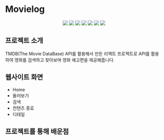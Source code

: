 # Movielog
<div align=center> 
  <img src="https://img.shields.io/badge/javascript-F7DF1E?style=for-the-badge&logo=javascript&logoColor=black">
  <img src="https://img.shields.io/badge/react-61DAFB?style=for-the-badge&logo=react&logoColor=black">
  <img src="https://img.shields.io/badge/reactrouter-CA4245?style=for-the-badge&logo=reactrouter&logoColor=black">
  <img src="https://img.shields.io/badge/styledcomponents-DB7093?style=for-the-badge&logo=styledcomponents&logoColor=black">
  <img src="https://img.shields.io/badge/mobx-FF9955?style=for-the-badge&logo=mobx&logoColor=black">
  <img src="https://img.shields.io/badge/TheMovieDatabase-01B4E4?style=for-the-badge&logo=TheMovieDatabase&logoColor=black">
  <img src="https://img.shields.io/badge/MUI-007FFF?style=for-the-badge&logo=MUI&logoColor=black">
</div>

## 프로젝트 소개
TMDB(The Movie DataBase) API를 활용해서 만든 리액트 프로젝트로 API를 활용하여 영화를 검색하고 찾아보며 영화 예고편을 제공해줍니다.

## 웹사이트 화면
- Home
- 둘러보기
- 검색
- 컨텐츠 종료
- 디테일

## 프로젝트를 통해 배운점

